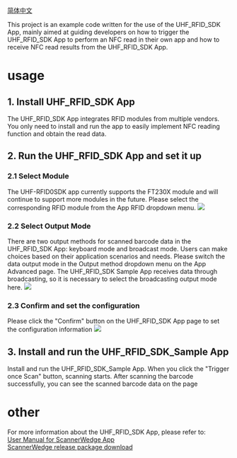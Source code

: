 [简体中文](https://github.com/AIM-Android/UHF_RFID_SDK_Sample/blob/master/README_ZH.md)

This project is an example code written for the use of the UHF_RFID_SDK App, mainly aimed at guiding developers on how to trigger the UHF_RFID_SDK App to perform an NFC read in their own app and how to receive NFC read results from the UHF_RFID_SDK App.

# usage
## 1. Install UHF_RFID_SDK App

The UHF_RFID_SDK App integrates RFID modules from multiple vendors. You only need to install and run the app to easily implement NFC reading function and obtain the read data.

## 2. Run the UHF_RFID_SDK App and set it up
### 2.1  Select Module
The UHF-RFID0SDK app currently supports the FT230X module and will continue to support more modules in the future. Please select the corresponding RFID module from the App RFID dropdown menu.
![](https://github.com/AIM-Android/UHF_RFID_SDK_Sample/blob/main/images/rfid.png)

### 2.2 Select Output Mode
There are two output methods for scanned barcode data in the UHF_RFID_SDK App: keyboard mode and broadcast mode. Users can make choices based on their application scenarios and needs. Please switch the data output mode in the Output method dropdown menu on the App Advanced page. The UHF_RFID_SDK Sample App receives data through broadcasting, so it is necessary to select the broadcasting output mode here.
![](https://github.com/AIM-Android/UHF_RFID_SDK_Sample/blob/main/images/output.png)

### 2.3  Confirm and set the configuration
Please click the "Confirm" button on the UHF_RFID_SDK App page to set the configuration information
![](https://github.com/AIM-Android/UHF_RFID_SDK_Sample/blob/main/images/rfid.png)

## 3. Install and run the UHF_RFID_SDK_Sample App
Install and run the UHF_RFID_SDK_Sample App. When you click the "Trigger once Scan" button, scanning starts. After scanning the barcode successfully, you can see the scanned barcode data on the page

# other
For more information about the UHF_RFID_SDK App, please refer to:   
[User Manual  for ScannerWedge App](https://github.com/AIM-Android/UHF_RFID_SDK_Sample/blob/main/doc/UHF_RFID_SDK%0D%0AQuick%20Start%20Guide%20V1.0.pdf)  
[ScannerWedge release package download](https://github.com/AIM-Android/ScannerWedgeSample/blob/master/release/v1.0/ScannerWedge_20220316_V1.0.7z)
